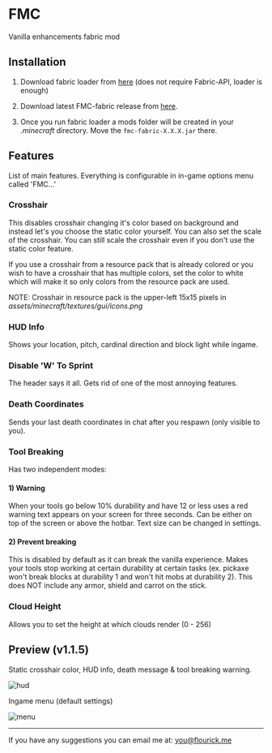 # FMC

Vanilla enhancements fabric mod

## Installation

1. Download fabric loader from [here](https://fabricmc.net/use/) (does not require Fabric-API, loader is enough)

2. Download latest FMC-fabric release from [here](https://github.com/Flourick/FMC-fabric/releases).

3. Once you run fabric loader a mods folder will be created in your *.minecraft* directory. Move the `fmc-fabric-X.X.X.jar` there.

## Features

List of main features. Everything is configurable in in-game options menu called 'FMC...'

### Crosshair

This disables crosshair changing it's color based on background and instead let's you choose the static color yourself. You can also set the scale of the crosshair. You can still scale the crosshair even if you don't use the static color feature.

If you use a crosshair from a resource pack that is already colored or you wish to have a crosshair that has multiple colors, set the color to white which will make it so only colors from the resource pack are used.

NOTE: Crosshair in resource pack is the upper-left 15x15 pixels in *assets/minecraft/textures/gui/icons.png*

### HUD Info

Shows your location, pitch, cardinal direction and block light while ingame.

### Disable 'W' To Sprint

The header says it all. Gets rid of one of the most annoying features.

### Death Coordinates

Sends your last death coordinates in chat after you respawn (only visible to you).

### Tool Breaking

Has two independent modes:

#### 1) Warning

When your tools go below 10% durability and have 12 or less uses a red warning text appears on your screen for three seconds. Can be either on top of the screen or above the hotbar. Text size can be changed in settings.

#### 2) Prevent breaking

This is disabled by default as it can break the vanilla experience. Makes your tools stop working at certain durability at certain tasks (ex. pickaxe won't break blocks at durability 1 and won't hit mobs at durability 2). This does NOT include any armor, shield and carrot on the stick.

### Cloud Height

Allows you to set the height at which clouds render (0 - 256)

## Preview (v1.1.5)

Static crosshair color, HUD info, death message & tool breaking warning.

![hud](https://user-images.githubusercontent.com/33128006/91038667-70387b80-e60b-11ea-9ee0-2e28d4d7d6f2.png)

Ingame menu (default settings)

![menu](https://user-images.githubusercontent.com/33128006/91038699-7cbcd400-e60b-11ea-8a37-7998e7525345.png)

----

If you have any suggestions you can email me at: you@flourick.me
